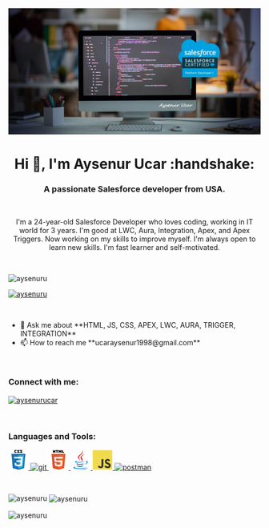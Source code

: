 <img src="https://github.com/AysenurU/AysenurU/blob/main/BANNER.jpg?raw=true">

<h1 align="center">Hi 👋, I'm Aysenur Ucar :handshake:</h1>
<div class=""></div>

<h3 align="center">A passionate Salesforce developer from USA.</h3>

<p>&nbsp;</p>

<p align="center">I'm a 24-year-old Salesforce Developer who loves coding, working in IT world for 3 years. I'm good at LWC, Aura, Integration, Apex, and Apex Triggers. Now working on my skills to improve myself. I'm always open to learn new skills. I'm fast learner and self-motivated.</p>

<p>&nbsp;</p>

<p align="left"> <img src="https://komarev.com/ghpvc/?username=aysenuru&label=Profile%20views&color=0e75b6&style=flat" alt="aysenuru" /> </p>

<p align="left"> <a href="https://github.com/ryo-ma/github-profile-trophy"><img src="https://github-profile-trophy.vercel.app/?username=aysenuru" alt="aysenuru" /></a> </p>

<p>&nbsp;</p>

<ul>
  <li>💬 Ask me about **HTML, JS, CSS, APEX, LWC, AURA, TRIGGER, INTEGRATION**</li> 
  <li>📫 How to reach me **ucaraysenur1998@gmail.com**</li>
</ul>

<p>&nbsp;</p>

<h3 align="left">Connect with me:</h3>
<p align="left">
<a href="https://www.linkedin.com/in/aysenurucar-salesforce/" target="blank"><img align="center" src="https://raw.githubusercontent.com/rahuldkjain/github-profile-readme-generator/master/src/images/icons/Social/linked-in-alt.svg" alt="aysenurucar" height="30" width="40" /></a>
</p>

<p>&nbsp;</p>

<h3 align="left">Languages and Tools:</h3>
<p align="left"> <a href="https://www.w3schools.com/css/" target="_blank" rel="noreferrer"> <img src="https://raw.githubusercontent.com/devicons/devicon/master/icons/css3/css3-original-wordmark.svg" alt="css3" width="40" height="40"/> </a> <a href="https://git-scm.com/" target="_blank" rel="noreferrer"> <img src="https://www.vectorlogo.zone/logos/git-scm/git-scm-icon.svg" alt="git" width="40" height="40"/> </a> <a href="https://www.w3.org/html/" target="_blank" rel="noreferrer"> <img src="https://raw.githubusercontent.com/devicons/devicon/master/icons/html5/html5-original-wordmark.svg" alt="html5" width="40" height="40"/> </a> <a href="https://www.java.com" target="_blank" rel="noreferrer"> <img src="https://raw.githubusercontent.com/devicons/devicon/master/icons/java/java-original.svg" alt="java" width="40" height="40"/> </a> <a href="https://developer.mozilla.org/en-US/docs/Web/JavaScript" target="_blank" rel="noreferrer"> <img src="https://raw.githubusercontent.com/devicons/devicon/master/icons/javascript/javascript-original.svg" alt="javascript" width="40" height="40"/> </a> <a href="https://postman.com" target="_blank" rel="noreferrer"> <img src="https://www.vectorlogo.zone/logos/getpostman/getpostman-icon.svg" alt="postman" width="40" height="40"/> </a> </p>

<p>&nbsp;</p>

<p><img align="left" src="https://github-readme-stats.vercel.app/api/top-langs?username=aysenuru&show_icons=true&locale=en&layout=compact" alt="aysenuru" /></p>

<p>&nbsp;<img align="center" src="https://github-readme-stats.vercel.app/api?username=aysenuru&show_icons=true&locale=en" alt="aysenuru" /></p>

<p><img align="center" src="https://github-readme-streak-stats.herokuapp.com/?user=aysenuru&" alt="aysenuru" /></p>



